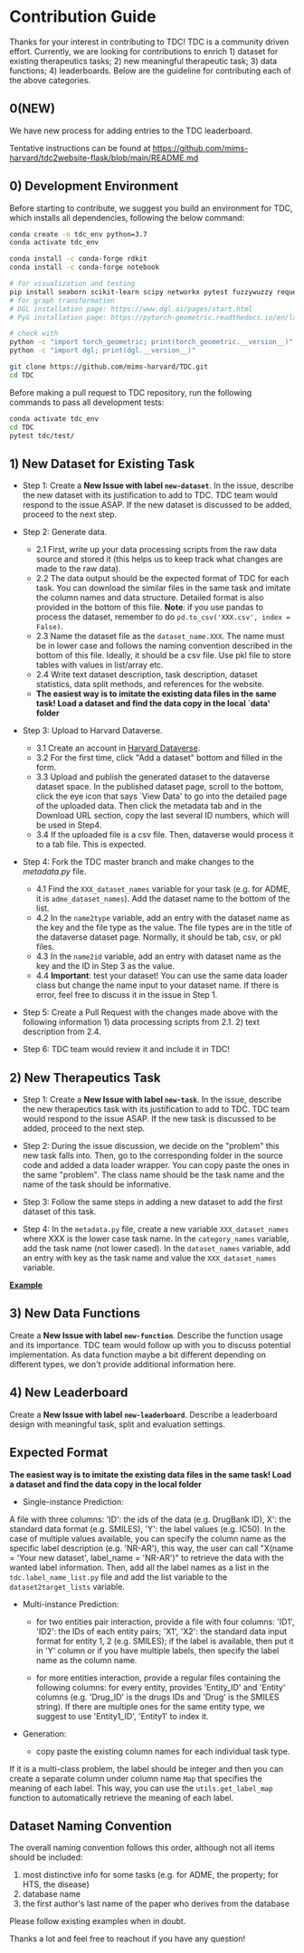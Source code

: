 # Contribution Guide

Thanks for your interest in contributing to TDC!  TDC is a community driven effort. Currently, we are looking for contributions to enrich 1) dataset for existing therapeutics tasks; 2) new meaningful therapeutic task; 3) data functions; 4) leaderboards. Below are the guideline for contributing each of the above categories.

## 0(NEW)
We have new process for adding entries to the TDC leaderboard.

Tentative instructions can be found at https://github.com/mims-harvard/tdc2website-flask/blob/main/README.md

## 0) Development Environment
Before starting to contribute, we suggest you build an environment for TDC, which installs all dependencies, following the below command:

```bash
conda create -n tdc_env python=3.7
conda activate tdc_env

conda install -c conda-forge rdkit
conda install -c conda-forge notebook

# for visualization and testing
pip install seaborn scikit-learn scipy networkx pytest fuzzywuzzy requests tdqm
# for graph transformation
# DGL installation page: https://www.dgl.ai/pages/start.html
# PyG installation page: https://pytorch-geometric.readthedocs.io/en/latest/notes/installation.html

# check with
python -c "import torch_geometric; print(torch_geometric.__version__)"
python -c "import dgl; print(dgl.__version__)"

git clone https://github.com/mims-harvard/TDC.git
cd TDC
```

Before making a pull request to TDC repository, run the following commands to pass all development tests:

```bash
conda activate tdc_env
cd TDC
pytest tdc/test/
```


## 1) New Dataset for Existing Task

- Step 1: Create a **New Issue with label `new-dataset`**. In the issue, describe the new dataset with its justification to add to TDC. TDC team would respond to the issue ASAP. If the new dataset is discussed to be added, proceed to the next step.

- Step 2: Generate data.

	- 2.1 First, write up your data processing scripts from the raw data source and stored it (this helps us to keep track what changes are made to the raw data).
	- 2.2 The data output should be the expected format of TDC for each task. You can download the similar files in the same task and imitate the column names and data structure. Detailed format is also provided in the bottom of this file. **Note**: if you use pandas to process the dataset, remember to do `pd.to_csv('XXX.csv', index = False)`.
	- 2.3 Name the dataset file as the `dataset_name.XXX`. The name must be in lower case and follows the naming convention described in the bottom of this file. Ideally, it should be a csv file. Use pkl file to store tables with values in list/array etc.
	- 2.4 Write text dataset description, task description, dataset statistics, data split methods, and references for the website.
	- **The easiest way is to imitate the existing data files in the same task! Load a dataset and find the data copy in the local `data' folder**

- Step 3: Upload to Harvard Dataverse.

	- 3.1 Create an account in [Harvard Dataverse](https://dataverse.harvard.edu/).
	- 3.2 For the first time, click "Add a dataset" bottom and filled in the form.
	- 3.3 Upload and publish the generated dataset to the dataverse dataset space. In the published dataset page, scroll to the bottom, click the eye icon that says `View Data' to go into the detailed page of the uploaded data. Then click the metadata tab and in the Download URL section, copy the last several ID numbers, which will be used in Step4.
	- 3.4 If the uploaded file is a csv file. Then, dataverse would process it to a tab file. This is expected.

- Step 4: Fork the TDC master branch and make changes to the *metadata.py* file.

	- 4.1 Find the `XXX_dataset_names` variable for your task (e.g. for ADME, it is `adme_dataset_names`). Add the dataset name to the bottom of the list.
	- 4.2 In the `name2type` variable, add an entry with the dataset name as the key and the file type as the value. The file types are in the title of the dataverse dataset page. Normally, it should be tab, csv, or pkl files.
	- 4.3 In the `name2id` variable, add an entry with dataset name as the key and the ID in Step 3 as the value.
	- 4.4 **Important**: test your dataset! You can use the same data loader class but change the name input to your dataset name. If there is error, feel free to discuss it in the issue in Step 1.

- Step 5: Create a Pull Request with the changes made above with the following information 1) data processing scripts from 2.1. 2) text description from 2.4.

- Step 6: TDC team would review it and include it in TDC!


## 2) New Therapeutics Task

- Step 1: Create a **New Issue with label `new-task`**. In the issue, describe the new therapeutics task with its justification to add to TDC. TDC team would respond to the issue ASAP. If the new task is discussed to be added, proceed to the next step.

- Step 2: During the issue discussion, we decide on the "problem" this new task falls into. Then, go to the corresponding folder in the source code and added a data loader wrapper. You can copy paste the ones in the same "problem". The class name should be the task name and the name of the task should be informative.

- Step 3: Follow the same steps in adding a new dataset to add the first dataset of this task.

- Step 4: In the `metadata.py` file, create a new variable `XXX_dataset_names` where XXX is the lower case task name. In the `category_names` variable, add the task name (not lower cased). In the `dataset_names` variable, add an entry with key as the task name and value the `XXX_dataset_names` variable.

**[Example](https://github.com/mims-harvard/TDC/commit/322bddc88acf9617a1fc191d17b8f6b775f7fa8c)**


## 3) New Data Functions

Create a **New Issue with label `new-function`**. Describe the function usage and its importance. TDC team would follow up with you to discuss potential implementation. As data function maybe a bit different depending on different types, we don't provide additional information here.

## 4) New Leaderboard

Create a **New Issue with label `new-leaderboard`**.  Describe a leaderboard design with meaningful task, split and evaluation settings.

## Expected Format

**The easiest way is to imitate the existing data files in the same task! Load a dataset and find the data copy in the local folder**

- Single-instance Prediction:

A file with three columns: 'ID': the ids of the data (e.g. DrugBank ID), X': the standard data format (e.g. SMILES), 'Y': the label values (e.g. IC50). In the case of multiple values available, you can specify the column name as the specific label description (e.g. 'NR-AR'), this way, the user can call "X(name = 'Your new dataset', label_name = 'NR-AR')" to retrieve the data with the wanted label information. Then, add all the label names as a list in the `tdc.label_name_list.py` file and add the list variable to the `dataset2target_lists` variable.

- Multi-instance Prediction:

	- for two entities pair interaction, provide a file with four columns: 'ID1', 'ID2': the IDs of each entity pairs; 'X1', 'X2': the standard data input format for entity 1, 2 (e.g. SMILES); if the label is available, then put it in 'Y' column or if you have multiple labels, then specify the label name as the column name.

	- for more entities interaction, provide a regular files containing the following columns: for every entity, provides 'Entity_ID' and 'Entity' columns (e.g. 'Drug_ID' is the drugs IDs and 'Drug' is the SMILES string). If there are multiple ones for the same entity type, we suggest to use 'Entity1_ID', 'Entity1' to index it.

- Generation:
	- copy paste the existing column names for each individual task type.

If it is a multi-class problem, the label should be integer and then you can create a separate column under column name `Map` that specifies the meaning of each label. This way, you can use the `utils.get_label_map` function to automatically retrieve the meaning of each label.

## Dataset Naming Convention

The overall naming convention follows this order, although not all items should be included:

1. most distinctive info for some tasks (e.g. for ADME, the property; for HTS, the disease)
2. database name
3. the first author's last name of the paper who derives from the database

Please follow existing examples when in doubt.

Thanks a lot and feel free to reachout if you have any question!
